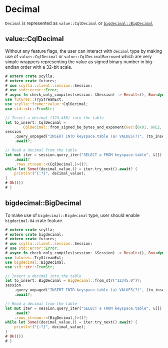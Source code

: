# Decimal
`Decimal` is represented as `value::CqlDecimal` or [`bigdecimal::BigDecimal`](https://docs.rs/bigdecimal/latest/bigdecimal/struct.BigDecimal.html)

## value::CqlDecimal

Without any feature flags, the user can interact with `decimal` type by making use of `value::CqlDecimal` or `value::CqlDecimalBorrowed` which are very simple wrappers representing the value as signed binary number in big-endian order with a 32-bit scale.

```rust
# extern crate scylla;
# extern crate futures;
# use scylla::client::session::Session;
# use std::error::Error;
# async fn check_only_compiles(session: &Session) -> Result<(), Box<dyn Error>> {
use futures::TryStreamExt;
use scylla::frame::value::CqlDecimal;
use std::str::FromStr;

// Insert a decimal (123.456) into the table
let to_insert: CqlDecimal =
        CqlDecimal::from_signed_be_bytes_and_exponent(vec![0x01, 0xE2, 0x40], 3);
session
    .query_unpaged("INSERT INTO keyspace.table (a) VALUES(?)", (to_insert,))
    .await?;

// Read a decimal from the table
let mut iter = session.query_iter("SELECT a FROM keyspace.table", &[])
    .await?
    .rows_stream::<(CqlDecimal,)>()?;
while let Some((decimal_value,)) = iter.try_next().await? {
    println!("{:?}", decimal_value);
}
# Ok(())
# }
```

## bigdecimal::BigDecimal

To make use of `bigdecimal::Bigdecimal` type, user should enable `bigdecimal-04` crate feature.

```rust
# extern crate scylla;
# extern crate bigdecimal;
# extern crate futures;
# use scylla::client::session::Session;
# use std::error::Error;
# async fn check_only_compiles(session: &Session) -> Result<(), Box<dyn Error>> {
use futures::TryStreamExt;
use bigdecimal::BigDecimal;
use std::str::FromStr;

// Insert a decimal into the table
let to_insert: BigDecimal = BigDecimal::from_str("12345.0")?;
session
    .query_unpaged("INSERT INTO keyspace.table (a) VALUES(?)", (to_insert,))
    .await?;

// Read a decimal from the table
let mut iter = session.query_iter("SELECT a FROM keyspace.table", &[])
    .await?
    .rows_stream::<(BigDecimal,)>()?;
while let Some((decimal_value,)) = iter.try_next().await? {
    println!("{:?}", decimal_value);
}
# Ok(())
# }
```